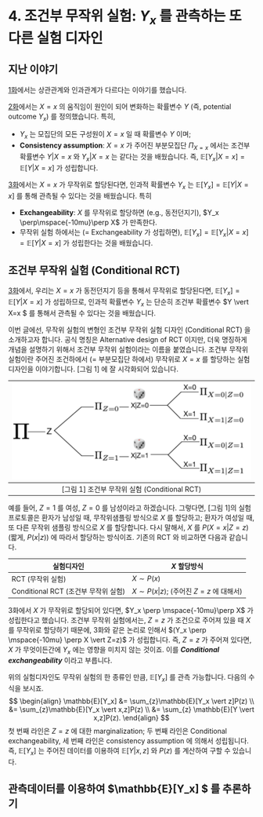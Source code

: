 # 4. 조건부 무작위 실험: $Y_x$ 를 관측하는 또 다른 실험 디자인

## 지난 이야기 

[1화](https://github.com/yonghanjung/causalblog-Kor/blob/master/Journey%20to%20SCM/1.%20%EC%83%81%EA%B4%80%EA%B4%80%EA%B3%84%EC%99%80%20%EC%9D%B8%EA%B3%BC%EA%B4%80%EA%B3%84.md)에서는 상관관계와 인과관계가 다르다는 이야기를 했습니다. 

[2화](https://github.com/yonghanjung/causalblog-Kor/blob/master/Journey%20to%20SCM/2.%20%EC%9D%B8%EA%B3%BC%EA%B4%80%EA%B3%84.md)에서는 $X=x$ 의 움직임이 원인이 되어 변화하는 확률변수 $Y$ (즉, potential outcome $Y_x$) 를 정의했습니다. 특히,
* $Y_x$ 는 모집단의 모든 구성원이 $X=x$ 일 때 확률변수 $Y$ 이며; 
* **Consistency assumption**: $X=x$ 가 주어진 부분모집단 $\Pi_{X=x}$ 에서는 조건부 확률변수 $Y \vert X=x$ 와 $Y_x \vert X=x$ 는 같다는 것을 배웠습니다. 즉, $\mathbb{E}[Y_x \vert X=x] = \mathbb{E}[Y \vert X=x]$ 가 성립합니다. 

[3화](https://github.com/yonghanjung/causalblog-Kor/blob/master/Journey%20to%20SCM/3.%20%EB%AC%B4%EC%9E%91%EC%9C%84%EC%8B%A4%ED%97%98%20(RCT).md)에서는 $X=x$ 가 무작위로 할당된다면, 인과적 확률변수 $Y_x$ 는 $\mathbb{E}[Y_x] = \mathbb{E}[Y \vert X=x]$ 를 통해 관측될 수 있다는 것을 배웠습니다. 특히 

* **Exchangeability**: $X$ 를 무작위로 할당하면 (e.g., 동전던지기),  $Y_x \perp\mspace{-10mu}\perp X$ 가 만족한다. 
* 무작위 실험 하에서는 (= Exchangeability 가 성립하면),  $\mathbb{E}[Y_x] = \mathbb{E}[Y_x \vert X=x] = \mathbb{E}[Y \vert X=x]$ 가 성립한다는 것을 배웠습니다. 



## 조건부 무작위 실험 (Conditional RCT)

[3화](https://github.com/yonghanjung/causalblog-Kor/blob/master/Journey%20to%20SCM/3.%20%EB%AC%B4%EC%9E%91%EC%9C%84%EC%8B%A4%ED%97%98%20(RCT).md)에서, 우리는 $X=x$ 가 동전던지기 등을 통해서 무작위로 할당된다면, $\mathbb{E}[Y_x] = \mathbb{E}[Y \vert X=x]$ 가 성립하므로, 인과적 확률변수 $Y_x$ 는 단순히 조건부 확률변수 $Y \vert X=x $ 를 통해서 관측될 수 있다는 것을 배웠습니다. 

이번 글에선, 무작위 실험의 변형인 조건부 무작위 실험 디자인 (Conditional RCT) 을 소개하고자 합니다. 공식 명칭은 Alternative design of RCT 이지만, 더욱 명징하게 개념을 설명하기 위해서 조건부 무작위 실험이라는 이름을 붙였습니다. 조건부 무작위 실험이란 주어진 조건하에서 (= 부분모집단 하에서) 무작위로 $X=x$ 를 할당하는 실험 디자인을 이야기합니다. [그림 1] 에 잘 시각화되어 있습니다. 

| <img src="Figure/condrct-graph.png" width="500px"> |
| :------------------------------------------------: |
|   [그림 1] 조건부 무작위 실험 (Conditional RCT)    |

예를 들어, $Z=1$ 를 여성, $Z=0$  를 남성이라고 하겠습니다. 그렇다면, [그림 1]의 실험 프로토콜은 환자가 남성일 때, 무작위샘플링 방식으로 $X$ 를 할당하고; 환자가 여성일 때, 또 다른 무작위 샘플링 방식으로 $X$ 를 할당합니다. 다시 말해서, $X$ 를 $P(X=x \vert Z=z)$ (짧게, $P(x \vert z)$) 에 따라서 할당하는 방식이죠. 기존의 RCT 와 비교하면 다음과 같습니다. 

| 실험디자인                           | $X$ 할당방식                                    |
| ------------------------------------ | ----------------------------------------------- |
| RCT (무작위 실험)                    | $X \sim P(x)$                                   |
| Conditional RCT (조건부 무작위 실험) | $X \sim P(x \vert z)$; (주어진 $Z=z$ 에 대해서) |



3화에서 $X$ 가 무작위로 할당되어 있다면, $Y_x \perp \mspace{-10mu}\perp X$ 가 성립한다고 했습니다. 조건부 무작위 실험에서는, $Z=z$ 가 조건으로 주어져 있을 때 $X$ 를 무작위로 할당하기 때문에, 3화와 같은 논리로 인해서 $(Y_x \perp \mspace{-10mu} \perp X \vert Z=z)$ 가 성립합니다. 즉, $Z=z$ 가 주어져 있다면, $X$ 가 무엇이든간에 $Y_x$ 에는 영향을 미치지 않는 것이죠. 이를 ***Conditional exchangeability***  이라고 부릅니다. 

위의 실험디자인도 무작위 실험의 한 종류인 만큼, $\mathbb{E}[Y_x]$ 를 관측 가능합니다. 다음의 수식을 보시죠. 
$$
\begin{align}
	\mathbb{E}[Y_x] &= \sum_{z}\mathbb{E}[Y_x \vert z]P(z) \\ 
									&= \sum_{z}\mathbb{E}[Y_x \vert x,z]P(z) \\ 
                  &= \sum_{z} \mathbb{E}[Y \vert x,z]P(z).
\end{align}
$$
첫 번째 라인은 $Z=z$ 에 대한 marginalization; 두 번째 라인은 Conditional exchangeability, 세 번째 라인은 consistency assumption 에 의해서 성립됩니다. 즉, $\mathbb{E}[Y_x]$ 는 주어진 데이터를 이용하여 $\mathbb{E}[Y \vert x,z]$ 와 $P(z)$ 를 계산하여 구할 수 있습니다. 



## 관측데이터를 이용하여 $\mathbb{E}[Y_x] $ 를 추론하기 

